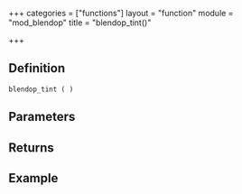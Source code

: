 +++
categories = ["functions"]
layout = "function"
module = "mod_blendop"
title = "blendop_tint()"

+++

## Definition

    blendop_tint ( )

## Parameters

## Returns

## Example
